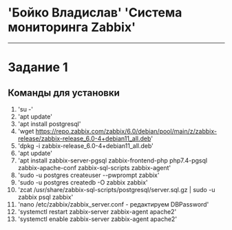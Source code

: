 # 'Бойко Владислав' '**Система мониторинга Zabbix**'
---
# Задание 1
## Команды для установки
1. 'su -'
2. 'apt update'
3. 'apt install postgresql'
4. 'wget https://repo.zabbix.com/zabbix/6.0/debian/pool/main/z/zabbix-release/zabbix-release_6.0-4+debian11_all.deb'
5. 'dpkg -i zabbix-release_6.0-4+debian11_all.deb'
6. 'apt update'
7. 'apt install zabbix-server-pgsql zabbix-frontend-php php7.4-pgsql zabbix-apache-conf zabbix-sql-scripts zabbix-agent'
8. 'sudo -u postgres createuser --pwprompt zabbix'
9. 'sudo -u postgres createdb -O zabbix zabbix'
10. 'zcat /usr/share/zabbix-sql-scripts/postgresql/server.sql.gz | sudo -u zabbix psql zabbix'
11. 'nano /etc/zabbix/zabbix_server.conf - редактируем DBPassword'
12. 'systemctl restart zabbix-server zabbix-agent apache2'
13. 'systemctl enable zabbix-server zabbix-agent apache2'


